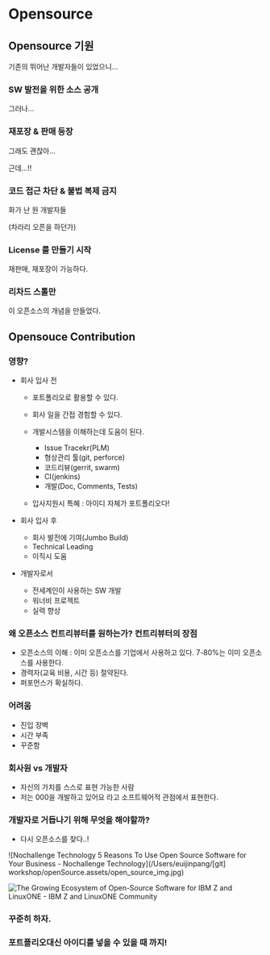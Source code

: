 # Opensource

## Opensource 기원

기존의 뛰어난 개발자들이 있었으니...

### SW 발전을 위한 소스 공개

그러나...

### 재포장 & 판매 등장

그래도 괜찮아...



근데...!!



### 코드 접근 차단 & 불법 복제 금지



화가 난 원 개발자들

(차라리 오픈을 하던가)



### License 를 만들기 시작

재판매, 재포장이 가능하다.



### 리차드 스톨만

이 오픈소스의 개념을 만들었다.



## Opensouce Contribution

### 영향?

- 회사 입사 전 

  - 포트폴리오로 활용할 수 있다.
  - 회사 일을 간접 경험할 수 있다.
  - 개발시스템을 이해하는데 도움이 된다.
    - Issue Tracekr(PLM)
    - 형상관리 툴(git, perforce)
    - 코드리뷰(gerrit, swarm)
    - CI(jenkins)
    - 개발(Doc, Comments, Tests)

  - 입사지원시 특혜 : 아이디 자체가 포트폴리오다!

- 회사 입사 후

  - 회사 발전에 기여(Jumbo Build)
  - Technical Leading
  - 이직시 도움

- 개발자로서

  - 전세계인이 사용하는 SW 개발
  - 워너비 프로젝트
  - 실력 향상



### 왜 오픈소스 컨트리뷰터를 원하는가? 컨트리뷰터의 장점

- 오픈소스의 이해 : 이미 오픈소스를 기업에서 사용하고 있다. 7-80%는 이미 오픈소스를 사용한다.
- 경력자(교육 비용, 시간 등) 절약된다.
- 퍼포먼스가 확실하다.



### 어려움

- 진입 장벽
- 시간 부족
- 꾸준함



### 회사원 vs 개발자

- 자신의 가치를 스스로 표현 가능한 사람
- 저는 000을 개발하고 있어요 라고 소프트웨어적 관점에서 표현한다.



### 개발자로 거듭나기 위해 무엇을 해야할까?

- 다시 오픈소스를 찾다..!

![Nochallenge Technology 5 Reasons To Use Open Source Software for Your  Business - Nochallenge Technology](/Users/euijinpang/[git] workshop/openSource.assets/open_source_img.jpg)

![The Growing Ecosystem of Open-Source Software for IBM Z and LinuxONE - IBM  Z and LinuxONE Community](https://higherlogicdownload.s3.amazonaws.com/IMWUC/UploadedImages/nVLnEqbbROK3MYpE6Q2i_Sample%20Open-source%20software%20for%20IBM%20Z%20and%20LinuxONE%20ecosystem-L.jpg)



### 꾸준히 하자.

### 포트폴리오대신 아이디를 넣을 수 있을 때 까지!

